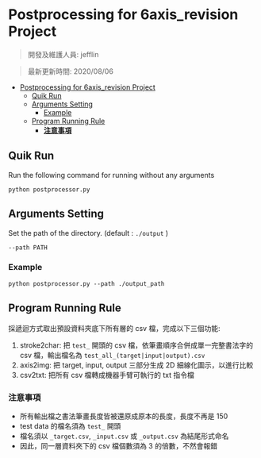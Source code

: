 # Postprocessing for 6axis_revision Project
> 開發及維護人員: jefflin

> 最新更新時間: 2020/08/06

- [Postprocessing for 6axis_revision Project](#postprocessing-for-6axis_revision-project)
	- [Quik Run](#quik-run)
	- [Arguments Setting](#arguments-setting)
		- [Example](#example)
	- [Program Running Rule](#program-running-rule)
		- [**注意事項**](#注意事項)

## Quik Run
Run the following command for running without any arguments
```
python postprocessor.py
```

## Arguments Setting
Set the path of the directory. (default : `./output` )
```
--path PATH
```
### Example
```
python postprocessor.py --path ./output_path
```

## Program Running Rule
採遞迴方式取出預設資料夾底下所有層的 csv 檔，完成以下三個功能:
1. stroke2char: 把 `test_` 開頭的 csv 檔，依筆畫順序合併成單一完整書法字的 csv 檔，輸出檔名為 `test_all_(target|input|output).csv`
2. axis2img: 把 target, input, output 三部分生成 2D 細線化圖示，以進行比較
3. csv2txt: 把所有 csv 檔轉成機器手臂可執行的 txt 指令檔

### **注意事項**
- 所有輸出檔之書法筆畫長度皆被還原成原本的長度，長度不再是 150
- test data 的檔名須為 `test_` 開頭
- 檔名須以 `_target.csv`, `_input.csv` 或 `_output.csv` 為結尾形式命名
- 因此，同一層資料夾下的 csv 檔個數須為 3 的倍數，不然會報錯